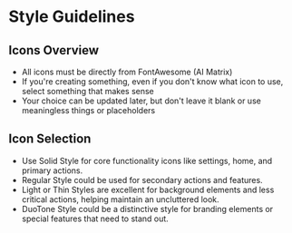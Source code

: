 # Style Guidelines

## Icons Overview

- All icons must be directly from FontAwesome (AI Matrix)
- If you're creating something, even if you don't know what icon to use, select something that makes sense
- Your choice can be updated later, but don't leave it blank or use meaningless things or placeholders

## Icon Selection

- Use Solid Style for core functionality icons like settings, home, and primary actions.
- Regular Style could be used for secondary actions and features.
- Light or Thin Styles are excellent for background elements and less critical actions, helping maintain an uncluttered look.
- DuoTone Style could be a distinctive style for branding elements or special features that need to stand out.
